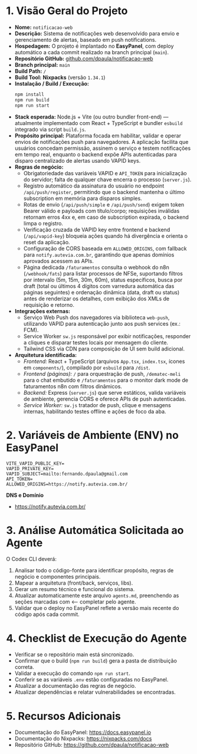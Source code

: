 # 1. Visão Geral do Projeto

- **Nome:** `notificacao-web`  
- **Descrição:** Sistema de notificações web desenvolvido para envio e gerenciamento de alertas, baseado em push notifications.  
- **Hospedagem:** O projeto é implantado no **EasyPanel**, com deploy automático a cada commit realizado na branch principal (`main`).  
- **Repositório GitHub:** [github.com/dpaula/notificacao-web](https://github.com/dpaula/notificacao-web)  
- **Branch principal:** `main`  
- **Build Path:** `/`  
- **Build Tool:** **Nixpacks** (versão `1.34.1`)  
- **Instalação / Build / Execução:**  
  ```bash
  npm install
  npm run build
  npm run start
  ```
- **Stack esperada:** Node.js + Vite (ou outro bundler front-end) — atualmente implementado com React + TypeScript e bundler `esbuild` integrado via script `build.js`.  
- **Propósito principal:** Plataforma focada em habilitar, validar e operar envios de notificações push para navegadores. A aplicação facilita que usuários concedam permissão, assinem o serviço e testem notificações em tempo real, enquanto o backend expõe APIs autenticadas para disparo centralizado de alertas usando VAPID keys.  
- **Regras de negócio:**  
  - Obrigatoriedade das variáveis VAPID e `API_TOKEN` para inicialização do servidor; falta de qualquer chave encerra o processo (`server.js`).  
  - Registro automático da assinatura do usuário no endpoint `/api/push/register`, permitindo que o backend mantenha o último subscription em memória para disparos simples.  
  - Rotas de envio (`/api/push/simple` e `/api/push/send`) exigem token Bearer válido e payloads com título/corpo; requisições inválidas retornam erros 4xx e, em caso de subscription expirada, o backend limpa o registro.  
  - Verificação cruzada de VAPID key entre frontend e backend (`/api/vapid-key`) bloqueia ações quando há divergência e orienta o reset da aplicação.  
  - Configuração de CORS baseada em `ALLOWED_ORIGINS`, com fallback para `notify.autevia.com.br`, garantindo que apenas domínios aprovados acessem as APIs.  
  - Página dedicada `/faturamentos` consulta o webhook do n8n (`/webhook/fats`) para listar processos de NFSe, suportando filtros por intervalo (5m, 15m, 30m, 60m), status específicos, busca por draft (total ou últimos 4 dígitos com varredura automática das páginas seguintes) e ordenação dinâmica (data, draft ou status) antes de renderizar os detalhes, com exibição dos XMLs de requisição e retorno.  
- **Integrações externas:**  
  - Serviço Web Push dos navegadores via biblioteca `web-push`, utilizando VAPID para autenticação junto aos push services (ex.: FCM).  
  - Service Worker `sw.js` responsável por exibir notificações, responder a cliques e disparar testes locais por mensagem do cliente.  
  - Tailwind CSS via CDN para composição de UI sem build adicional.  
- **Arquitetura identificada:**  
  - *Frontend:* React + TypeScript (arquivos `App.tsx`, `index.tsx`, ícones em `components/`), compilado por `esbuild` para `/dist`.  
  - *Frontend (páginas):* `/` para orquestração de push, `/dematec-meli` para o chat embutido e `/faturamentos` para o monitor dark mode de faturamentos n8n com filtros dinâmicos.  
  - *Backend:* Express (`server.js`) que serve estáticos, valida variáveis de ambiente, gerencia CORS e oferece APIs de push autenticadas.  
  - *Service Worker:* `sw.js` tratador de push, clique e mensagens internas, habilitando testes offline e ações de foco da aba.

# 2. Variáveis de Ambiente (ENV) no EasyPanel

```
VITE_VAPID_PUBLIC_KEY=
VAPID_PRIVATE_KEY=
VAPID_SUBJECT=mailto:fernando.dpaula@gmail.com
API_TOKEN=
ALLOWED_ORIGINS=https://notify.autevia.com.br/
```

**DNS e Domínio**
- https://notify.autevia.com.br/

# 3. Análise Automática Solicitada ao Agente

O Codex CLI deverá:
1. Analisar todo o código-fonte para identificar propósito, regras de negócio e componentes principais.
2. Mapear a arquitetura (front/back, serviços, libs).
3. Gerar um resumo técnico e funcional do sistema.
4. Atualizar automaticamente este arquivo `agents.md`, preenchendo as seções marcadas com ⟵ completar pelo agente.
5. Validar que o deploy no EasyPanel reflete a versão mais recente do código após cada commit.

# 4. Checklist de Execução do Agente

- Verificar se o repositório main está sincronizado.
- Confirmar que o build (`npm run build`) gera a pasta de distribuição correta.
- Validar a execução do comando `npm run start`.
- Conferir se as variáveis `.env` estão configuradas no EasyPanel.
- Atualizar a documentação das regras de negócio.
- Atualizar dependências e relatar vulnerabilidades se encontradas.

# 5. Recursos Adicionais

- Documentação do EasyPanel: https://docs.easypanel.io
- Documentação do Nixpacks: https://nixpacks.com/docs
- Repositório GitHub: https://github.com/dpaula/notificacao-web
